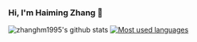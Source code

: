 ### Hi, I'm Haiming Zhang 👋

<!--
**yanx27/yanx27** is a ✨ _special_ ✨ repository because its `README.md` (this file) appears on your GitHub profile.

Here are some ideas to get you started:

- 🔭 I’m currently working on ...
- 🌱 I’m currently learning ...
- 👯 I’m looking to collaborate on ...
- 🤔 I’m looking for help with ...
- 💬 Ask me about ...
- 📫 How to reach me: ...
- 😄 Pronouns: ...
- ⚡ Fun fact: ...
-->

![zhanghm1995's github stats](https://github-readme-stats.vercel.app/api?username=zhanghm1995&show_icons=true&hide=prs&&count_private=false&theme=default_repocard)
[![Most used languages](https://github-readme-stats.vercel.app/api/top-langs/?username=zhanghm1995&layout=compact)](https://github.com/anuraghazra/github-readme-stats)


<!-- ✧ Homepage: https://yanx27.github.io/

✧ Google Scholar: https://scholar.google.com.hk/citations?hl=zh-CN&user=TK4Ty0gAAAAJ -->

<!--
**zhanghm1995/zhanghm1995** is a ✨ _special_ ✨ repository because its `README.md` (this file) appears on your GitHub profile.

Here are some ideas to get you started:

- 🔭 I’m currently working on ...
- 🌱 I’m currently learning ...
- 👯 I’m looking to collaborate on ...
- 🤔 I’m looking for help with ...
- 💬 Ask me about ...
- 📫 How to reach me: ...
- 😄 Pronouns: ...
- ⚡ Fun fact: ...
-->
